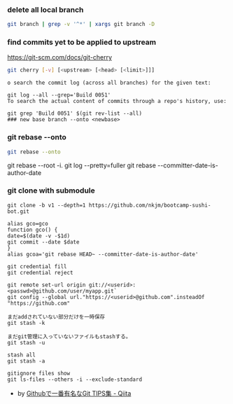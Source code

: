 ### delete all local branch

```sh
git branch | grep -v '^*' | xargs git branch -D
```

### find commits yet to be applied to upstream

https://git-scm.com/docs/git-cherry

```sh
git cherry [-v] [<upstream> [<head> [<limit>]]]

```

```
o search the commit log (across all branches) for the given text:

git log --all --grep='Build 0051'
To search the actual content of commits through a repo's history, use:

git grep 'Build 0051' $(git rev-list --all)
### new base branch --onto <newbase>

```

### git rebase --onto

```sh
git rebase --onto
```

git rebase --root -i.
git log --pretty=fuller
git rebase --committer-date-is-author-date

### git clone with submodule

```
git clone -b v1 --depth=1 https://github.com/nkjm/bootcamp-sushi-bot.git
```

```
alias gco=gco
function gco() {
date=$(date -v -$1d)
git commit --date $date
}
alias gcoa='git rebase HEAD~ --committer-date-is-author-date'

git credential fill
git credential reject

git remote set-url origin git://<userid>:<passwd>@github.com/user/myapp.git`
git config --global url."https://<userid>@github.com".insteadOf "https://github.com"

まだaddされていない部分だけを一時保存
git stash -k

まだgit管理に入っていないファイルもstashする。
git stash -u

stash all
git stash -a

gitignore files show
git ls-files --others -i --exclude-standard
```

- by [Githubで一番有名なGit TIPS集 - Qiita](https://qiita.com/rana_kualu/items/4d5e27244256e9689304)
